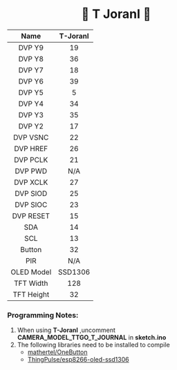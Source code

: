
<h1 align = "center">🌟 T Joranl 🌟</h1>


|    Name    | T-Joranl |
| :--------: | :------: |
|   DVP Y9   |    19    |
|   DVP Y8   |    36    |
|   DVP Y7   |    18    |
|   DVP Y6   |    39    |
|   DVP Y5   |    5     |
|   DVP Y4   |    34    |
|   DVP Y3   |    35    |
|   DVP Y2   |    17    |
|  DVP VSNC  |    22    |
|  DVP HREF  |    26    |
|  DVP PCLK  |    21    |
|  DVP PWD   |   N/A    |
|  DVP XCLK  |    27    |
|  DVP SIOD  |    25    |
|  DVP SIOC  |    23    |
| DVP RESET  |    15    |
|    SDA     |    14    |
|    SCL     |    13    |
|   Button   |    32    |
|    PIR     |   N/A    |
| OLED Model | SSD1306  |
| TFT Width  |   128    |
| TFT Height |    32    |


### Programming Notes:
1. When using **T-Joranl** ,uncomment **CAMERA_MODEL_TTGO_T_JOURNAL** in **sketch.ino**
1. The following libraries need to be installed to compile
    - [mathertel/OneButton](https://github.com/mathertel/OneButton) 
    - [ThingPulse/esp8266-oled-ssd1306](https://github.com/ThingPulse/esp8266-oled-ssd1306)